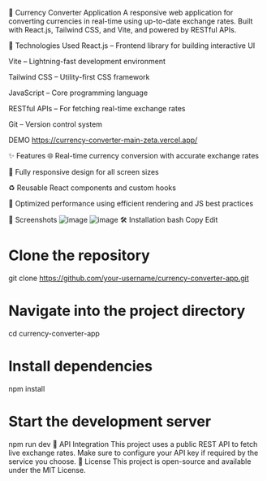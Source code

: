 💱 Currency Converter Application
A responsive web application for converting currencies in real-time using up-to-date exchange rates. Built with React.js, Tailwind CSS, and Vite, and powered by RESTful APIs.

🔧 Technologies Used
React.js – Frontend library for building interactive UI

Vite – Lightning-fast development environment

Tailwind CSS – Utility-first CSS framework

JavaScript – Core programming language

RESTful APIs – For fetching real-time exchange rates

Git – Version control system

DEMO
https://currency-converter-main-zeta.vercel.app/

✨ Features
🌐 Real-time currency conversion with accurate exchange rates

📱 Fully responsive design for all screen sizes

♻️ Reusable React components and custom hooks

🚀 Optimized performance using efficient rendering and JS best practices

📸 Screenshots
![image](https://github.com/user-attachments/assets/c15cb98f-f3c3-4593-8b95-dad7bf01c5a3)
![image](https://github.com/user-attachments/assets/02257379-3105-4067-8ce0-3ea97466e954)
🛠️ Installation
bash
Copy
Edit
# Clone the repository
git clone https://github.com/your-username/currency-converter-app.git

# Navigate into the project directory
cd currency-converter-app

# Install dependencies
npm install

# Start the development server
npm run dev
📡 API Integration
This project uses a public REST API to fetch live exchange rates. Make sure to configure your API key if required by the service you choose.
🧾 License
This project is open-source and available under the MIT License.

